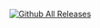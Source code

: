 [![Github All Releases](https://i.hizliresim.com/7imhnw3.jpg)](https://github.com/MTCHANNELL/xmrigTR)

